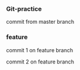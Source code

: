 ### Git-practice
commit from master branch

### feature
commit 1 on feature branch

commit 2 on feature branch